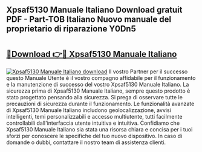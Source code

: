 ## Xpsaf5130 Manuale Italiano Download gratuit PDF - Part-TOB Italiano Nuovo manuale del proprietario di riparazione Y0Dn5

# <h2><a href="http://dfecf2.blite.top/?on=Xpsaf5130+Manuale+Italiano">🔗Download 👉🔴 Xpsaf5130 Manuale Italiano</a></h2>

[![Xpsaf5130 Manuale Italiano download](https://i.imgur.com/lujVjoI.png)](http://dfecf2.blite.top/?on=Xpsaf5130+Manuale+Italiano)
Il vostro Partner per il successo questo Manuale Utente è il vostro compagno affidabile per il funzionamento e la manutenzione di successo del vostro Xpsaf5130 Manuale Italiano. La sicurezza prima di Xpsaf5130 Manuale Italiano, sempre questo prodotto è stato progettato pensando alla sicurezza. Si prega di osservare tutte le precauzioni di sicurezza durante il funzionamento. Le funzionalità avanzate di Xpsaf5130 Manuale Italiano includono geolocalizzazione, avvisi intelligenti, temi personalizzabili e accesso multiutente, tutti facilmente controllabili dall'interfaccia utente intuitiva e intuitiva. Confidiamo che Xpsaf5130 Manuale Italiano sia stata una risorsa chiara e concisa per i tuoi sforzi per conoscere le specifiche del tuo nuovo dispositivo. In caso di domande o dubbi, contattare il nostro team di assistenza clienti.

